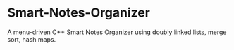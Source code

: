 # Smart-Notes-Organizer
A menu-driven C++ Smart Notes Organizer using doubly linked lists, merge sort, hash maps.

